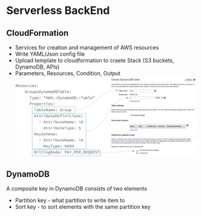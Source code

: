 # Serverless BackEnd
## CloudFormation
- Services for creation and management of AWS resources
- Write YAML/Json config file
- Upload template to cloudformation to craete Stack (S3 buckets, DynamoDB, APIs)
- Parameters, Resources, Condition, Output
![CloudFormation](./fig/CloudFormation.png)

## DynamoDB
A composite key in DynamoDB consists of two elements
- Partition key - what partition to write item to
- Sort key - to sort elements with the same partition key